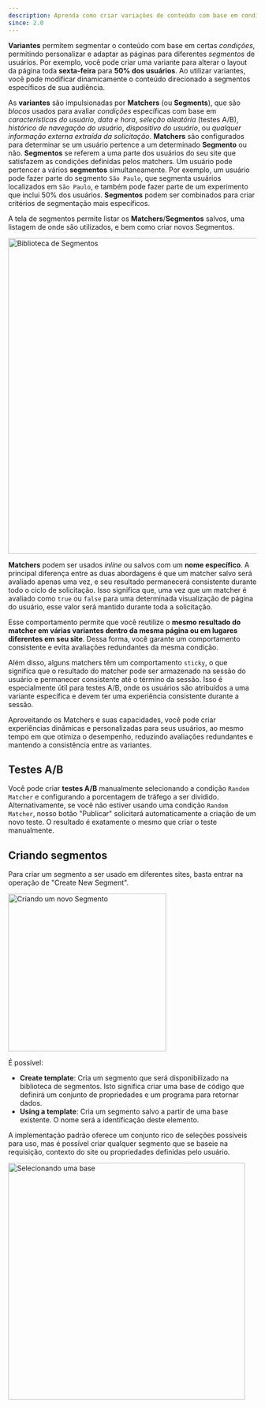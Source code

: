 ```yaml
---
description: Aprenda como criar variações de conteúdo com base em condições específicas
since: 2.0
---
```


**Variantes** permitem segmentar o conteúdo com base em certas _condições_,
permitindo personalizar e adaptar as páginas para diferentes _segmentos_ de
usuários. Por exemplo, você pode criar uma variante para alterar o layout da
página toda **sexta-feira** para **50% dos usuários**. Ao utilizar variantes,
você pode modificar dinamicamente o conteúdo direcionado a segmentos específicos
de sua audiência.

As **variantes** são impulsionadas por **Matchers** (ou **Segments**), que são _blocos_ usados
para avaliar _condições_ específicas com base em _características do usuário_,
_data e hora_, _seleção aleatória_ (testes A/B), _histórico de navegação do
usuário_, _dispositivo do usuário_, ou _qualquer informação externa extraída da
solicitação_. **Matchers** são configurados para determinar se um usuário
pertence a um determinado **Segmento** ou não. **Segmentos** se referem a uma
parte dos usuários do seu site que satisfazem as condições definidas pelos
matchers. Um usuário pode pertencer a vários **segmentos** simultaneamente. Por
exemplo, um usuário pode fazer parte do segmento `São Paulo`, que segmenta
usuários localizados em `São Paulo`, e também pode fazer parte de um experimento
que inclui 50% dos usuários. **Segmentos** podem ser combinados para criar
critérios de segmentação mais específicos.

A tela de segmentos permite listar os **Matchers**/**Segmentos** salvos, uma listagem de onde são utilizados, e bem como criar novos Segmentos.

<img width="640" alt="Biblioteca de Segmentos" src="/docs/cms-capabilities/segments/segments1.png">

**Matchers** podem ser usados _inline_ ou salvos com um **nome específico**. A
principal diferença entre as duas abordagens é que um matcher salvo será
avaliado apenas uma vez, e seu resultado permanecerá consistente durante todo o
ciclo de solicitação. Isso significa que, uma vez que um matcher é avaliado como
`true` ou `false` para uma determinada visualização de página do usuário, esse
valor será mantido durante toda a solicitação.

Esse comportamento permite que você reutilize o **mesmo resultado do matcher em
várias variantes dentro da mesma página ou em lugares diferentes em seu site**.
Dessa forma, você garante um comportamento consistente e evita avaliações
redundantes da mesma condição.

Além disso, alguns matchers têm um comportamento `sticky`, o que significa que o
resultado do matcher pode ser armazenado na sessão do usuário e permanecer
consistente até o término da sessão. Isso é especialmente útil para testes A/B,
onde os usuários são atribuídos a uma variante específica e devem ter uma
experiência consistente durante a sessão.

Aproveitando os Matchers e suas capacidades, você pode criar experiências
dinâmicas e personalizadas para seus usuários, ao mesmo tempo em que otimiza o
desempenho, reduzindo avaliações redundantes e mantendo a consistência entre as
variantes.

## Testes A/B

Você pode criar **testes A/B** manualmente selecionando a condição
`Random Matcher` e configurando a porcentagem de tráfego a ser dividido.
Alternativamente, se você não estiver usando uma condição `Random Matcher`,
nosso botão "Publicar" solicitará automaticamente a criação de um novo teste. O
resultado é exatamente o mesmo que criar o teste manualmente.

## Criando segmentos

Para criar um segmento a ser usado em diferentes sites, basta entrar na operação de "Create New Segment".

<img width="320" alt="Criando um novo Segmento" src="/docs/cms-capabilities/segments/segments2.png">

É possível:

- **Create template**: Cria um segmento que será disponibilizado na biblioteca de segmentos. Isto significa criar uma base de código que definirá um conjunto de propriedades e um programa para retornar dados.
- **Using a template**: Cria um segmento salvo a partir de uma base existente. O nome será a identificação deste elemento.

A implementação padrão oferece um conjunto rico de seleções possíveis para uso, mas é possível criar qualquer segmento que se baseie na requisição, contexto do site ou propriedades definidas pelo usuário.

<img width="480" alt="Selecionando uma base" src="/docs/cms-capabilities/segments/segments3.png">